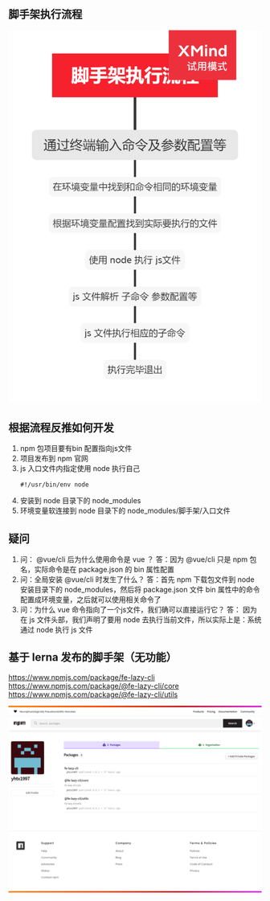 ## 脚手架执行流程
![脚手架执行流程](./images/02_02.png)

## 根据流程反推如何开发
1. npm 包项目要有bin 配置指向js文件
2. 项目发布到 npm 官网
3. js 入口文件内指定使用 node 执行自己
    ```
    #!/usr/bin/env node
    ```
4. 安装到 node 目录下的 node_modules
5. 环境变量软连接到  node 目录下的 node_modules/脚手架/入口文件

## 疑问
1. 问： @vue/cli 后为什么使用命令是 vue ？
    答：因为 @vue/cli 只是 npm 包名，实际命令是在 package.json 的 bin 属性配置
2. 问：全局安装 @vue/cli 时发生了什么？
    答：首先 npm 下载包文件到 node 安装目录下的 node_modules，然后将 package.json 文件 bin 属性中的命令配置成环境变量，之后就可以使用相关命令了
3. 问：为什么 vue 命令指向了一个js文件，我们确可以直接运行它？
    答： 因为在 js 文件头部，我们声明了要用 node 去执行当前文件，所以实际上是：系统通过 node 执行 js 文件

## 基于 lerna 发布的脚手架（无功能）
 https://www.npmjs.com/package/fe-lazy-cli
 https://www.npmjs.com/package/@fe-lazy-cli/core
 https://www.npmjs.com/package/@fe-lazy-cli/utils

 ![](./images/02_04.png)